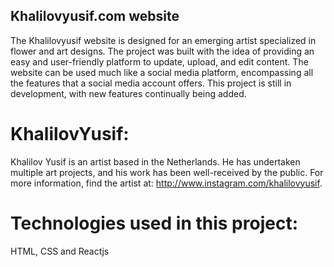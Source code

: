 ## Khalilovyusif.com website
The Khalilovyusif website is designed for an emerging artist specialized in flower and art designs. The project was built with the idea of providing an easy and user-friendly platform to update, upload, and edit content. The website can be used much like a social media platform, encompassing all the features that a social media account offers. This project is still in development, with new features continually being added.

# KhalilovYusif:
Khalilov Yusif is an artist based in the Netherlands. He has undertaken multiple art projects, and his work has been well-received by the public. For more information, find the artist at: http://www.instagram.com/khalilovyusif.

# Technologies used in this project:
HTML, CSS and Reactjs
